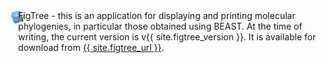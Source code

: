 <div class="bs-callout">
    <div style="width: 100%; display: table;">
        <div style="display: table-row">
            <div style="width: 1%; display: table-cell; text-align: right">
                <a href="https://beast.community/figtree">
                    <img src="/images/software/figtree-icon.png" style="max-height: 64px; margin: 0px 10px 0px 10px;" />
                </a>
            </div>
            <div style="width: 70%; display: table-cell; vertical-align: middle;">
                <div style="vertical-align: middle;">FigTree - this is an application for displaying and printing molecular phylogenies, in particular those obtained using BEAST. At the time of writing, the current version is v{{ site.figtree_version }}. It is available for download from <a href="{{ site.figtree_url }}">{{ site.figtree_url }}</a>.</div>
            </div>
        </div>
    </div>
</div>


